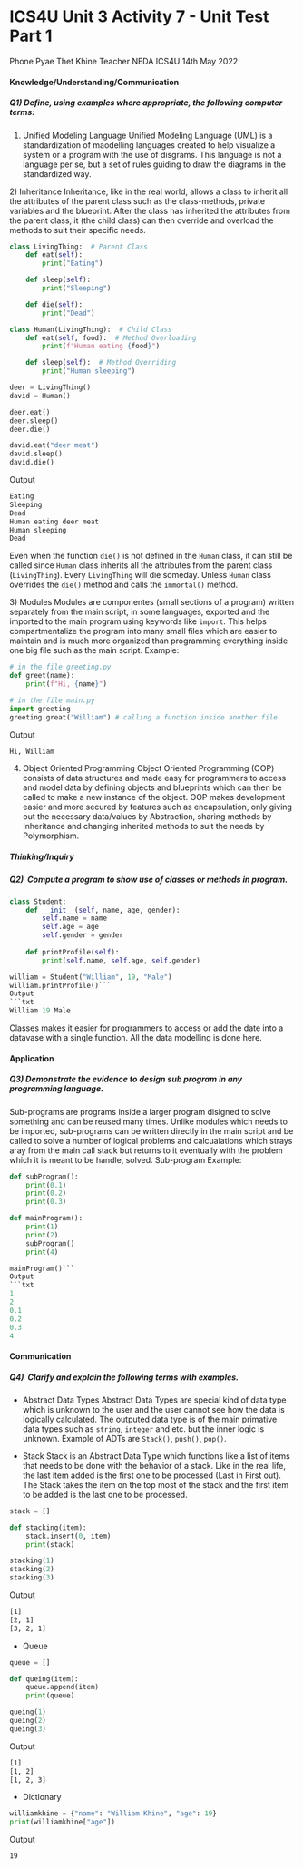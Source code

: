 # ICS4U Unit 3 Activity 7 - Unit Test Part 1

Phone Pyae Thet Khine
Teacher NEDA
ICS4U
14th May 2022

#### Knowledge/Understanding/Communication 
##### Q1) Define, using examples where appropriate, the following computer terms:
1) Unified Modeling Language
Unified Modeling Language (UML) is a standardization of maodelling languages created to help visualize a system or a program with the use of disgrams. This language is not a language per se, but a set of rules guiding to draw the diagrams in the standardized way.

2) Inheritance
Inheritance, like in the real world, allows a class to inherit all the attributes of the parent class such as the class-methods, private variables and the blueprint. After the class has inherited the attributes from the parent class, it (the child class) can then override and overload the methods to suit their specific needs.

```python
class LivingThing:  # Parent Class
    def eat(self):
        print("Eating")

    def sleep(self):
        print("Sleeping")

    def die(self):
        print("Dead")

class Human(LivingThing):  # Child Class
    def eat(self, food):  # Method Overloading
        print(f"Human eating {food}")

    def sleep(self):  # Method Overriding
        print("Human sleeping")

deer = LivingThing()
david = Human()

deer.eat()
deer.sleep()
deer.die()

david.eat("deer meat")
david.sleep()
david.die()
```
Output
```txt
Eating
Sleeping
Dead
Human eating deer meat
Human sleeping
Dead
```

Even when the function `die()` is not defined in the `Human` class, it can still be called since `Human` class inherits all the attributes from the parent class (`LivingThing`). Every `LivingThing` will die someday. Unless `Human` class overrides the `die()` method and calls the `immortal()` method.

3) Modules
Modules are componentes (small sections of a program) written separately from the main script, in some languages, exported and the imported to the main program using keywords like `import`. This helps compartmentalize the program into many small files which are easier to maintain and is much more organized than programming everything inside one big file such as the main script.
Example:
```python
# in the file greeting.py
def greet(name):
	print(f"Hi, {name}")
```
```python
# in the file main.py
import greeting
greeting.great("William") # calling a function inside another file.
```
Output
```txt
Hi, William
```

4) Object Oriented Programming
Object Oriented Programming (OOP) consists of data structures and made easy for programmers to access and model data by defining objects and blueprints which can then be called to make a new instance of the object. OOP makes development easier and more secured by features such as encapsulation, only giving out the necessary data/values by Abstraction, sharing methods by Inheritance and changing inherited methods to suit the needs by Polymorphism.


##### Thinking/Inquiry
##### Q2)  Compute a program to show use of classes or methods in program.
```python
class Student:
    def __init__(self, name, age, gender):
        self.name = name
        self.age = age
        self.gender = gender
    
    def printProfile(self):
        print(self.name, self.age, self.gender)

william = Student("William", 19, "Male")
william.printProfile()```
Output
```txt
William 19 Male
```

Classes makes it easier for programmers to access or add the date into a datavase with a single function. All the data modelling is done here.

#### Application
##### Q3) Demonstrate the evidence to design sub program in any programming language.
Sub-programs are programs inside a larger program disigned to solve something and can be reused many times. Unlike modules which needs to be imported, sub-programs can be written directly in the main script and be called to solve a number of logical problems and calcualations which strays aray from the main call stack but returns to it eventually with the problem which it is meant to be handle, solved.
Sub-program Example:
```python
def subProgram():
    print(0.1)
    print(0.2)
    print(0.3)

def mainProgram():
    print(1)
    print(2)
    subProgram()
    print(4)

mainProgram()```
Output
```txt
1
2
0.1
0.2
0.3
4
```

#### Communication
##### Q4)  Clarify and explain the following terms with examples.
- Abstract Data Types
Abstract Data Types are special kind of data type which is unknown to the user and the user cannot see how the data is logically calculated. The outputed data type is of the main primative data types such as `string`, `integer` and etc. but the inner logic is unknown. Example of ADTs are `Stack()`, `push()`, `pop()`.

- Stack
Stack is an Abstract Data Type which functions like a list of items that needs to be done with the behavior of a stack. Like in the real life, the last item added is the first one to be processed (Last in First out). The Stack takes the item on the top most of the stack and the first item to be added is the last one to be processed.
```python
stack = []

def stacking(item):
    stack.insert(0, item)
    print(stack)

stacking(1)
stacking(2)
stacking(3)
```
Output
```txt
[1]
[2, 1]
[3, 2, 1]
```

- Queue

```python
queue = []

def queing(item):
    queue.append(item)
    print(queue)

queing(1)
queing(2)
queing(3)
```
Output
```txt
[1]
[1, 2]
[1, 2, 3]
```

- Dictionary

```python
williamkhine = {"name": "William Khine", "age": 19}
print(williamkhine["age"])
```
Output
```txt
19
```
